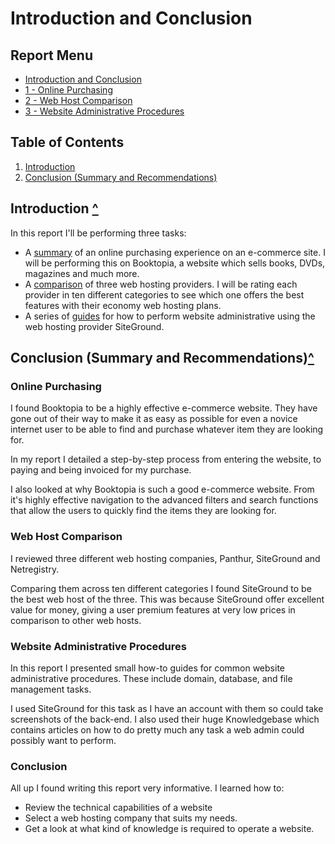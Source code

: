 # <a name="top"></a>Introduction and Conclusion

## Report Menu
* [Introduction and Conclusion](https://www.github.com/tzaddik/web-hosting-guide/blob/master/README.md)
* [1 - Online Purchasing](https://www.github.com/tzaddik/web-hosting-guide/blob/master/1-Online_Purchase.md)
* [2 - Web Host Comparison](https://www.github.com/tzaddik/web-hosting-guide/blob/master/2-Web_Host_Comparison.md)
* [3 - Website Administrative Procedures](https://www.github.com/tzaddik/web-hosting-guide/blob/master/3-Website_Administrative_Procedures.md)



## Table of Contents
1. [Introduction](#introduction)
2. [Conclusion (Summary and Recommendations)](#conclusion)

## <a name="introduction"></a>Introduction [^](#top)
In this report I'll be performing three tasks:

* A [summary](https://www.github.com/tzaddik/web-hosting-guide/blob/master/1-Online_Purchase.md) of an online purchasing experience on an e-commerce site. I will be performing this on Booktopia, a website which sells books, DVDs, magazines and much more.
* A [comparison](https://www.github.com/tzaddik/web-hosting-guide/blob/master/2-Web_Host_Comparison.md) of three web hosting providers. I will be rating each provider in ten different categories to see which one offers the best features with their economy web hosting plans.
* A series of [guides](https://www.github.com/tzaddik/web-hosting-guide/blob/master/3-Website_Administrative_Procedures.md) for how to perform website administrative using the web hosting provider SiteGround.

## <a name="conclusion"></a>Conclusion (Summary and Recommendations)[^](#top)

### Online Purchasing
I found Booktopia to be a highly effective e-commerce website. They have gone out of their way to make it as easy as possible for even a novice internet user to be able to find and purchase whatever item they are looking for.

In my report I detailed a step-by-step process from entering the website, to paying and being invoiced for my purchase.

I also looked at why Booktopia is such a good e-commerce website. From it's highly effective navigation to the advanced filters and search functions that allow the users to quickly find the items they are looking for.

### Web Host Comparison
I reviewed three different web hosting companies, Panthur, SiteGround and Netregistry.

Comparing them across ten different categories I found SiteGround to be the best web host of the three. This was because SiteGround offer excellent value for money, giving a user premium features at very low prices in comparison to other web hosts.

### Website Administrative Procedures
In this report I presented small how-to guides for common website administrative procedures. These include domain, database, and file management tasks.

I used SiteGround for this task as I have an account with them so could take screenshots of the back-end. I also used their huge Knowledgebase which contains articles on how to do pretty much any task a web admin could possibly want to perform.

### Conclusion
All up I found writing this report very informative. I learned how to:

* Review the technical capabilities of a website
* Select a web hosting company that suits my needs.
* Get a look at what kind of knowledge is required to operate a website.
